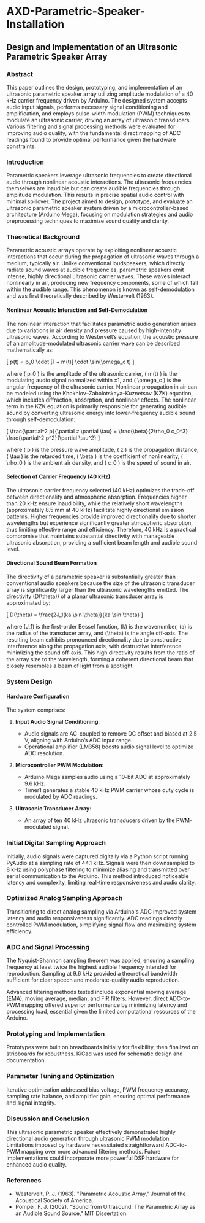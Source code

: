# AXD-Parametric-Speaker-Installation

## Design and Implementation of an Ultrasonic Parametric Speaker Array

### Abstract
This paper outlines the design, prototyping, and implementation of an ultrasonic parametric speaker array utilizing amplitude modulation of a 40 kHz carrier frequency driven by Arduino. The designed system accepts audio input signals, performs necessary signal conditioning and amplification, and employs pulse-width modulation (PWM) techniques to modulate an ultrasonic carrier, driving an array of ultrasonic transducers. Various filtering and signal processing methods were evaluated for improving audio quality, with the fundamental direct mapping of ADC readings found to provide optimal performance given the hardware constraints.

### Introduction
Parametric speakers leverage ultrasonic frequencies to create directional audio through nonlinear acoustic interactions. The ultrasonic frequencies themselves are inaudible but can create audible frequencies through amplitude modulation. This results in precise spatial audio control with minimal spillover. The project aimed to design, prototype, and evaluate an ultrasonic parametric speaker system driven by a microcontroller-based architecture (Arduino Mega), focusing on modulation strategies and audio preprocessing techniques to maximize sound quality and clarity.

### Theoretical Background
Parametric acoustic arrays operate by exploiting nonlinear acoustic interactions that occur during the propagation of ultrasonic waves through a medium, typically air. Unlike conventional loudspeakers, which directly radiate sound waves at audible frequencies, parametric speakers emit intense, highly directional ultrasonic carrier waves. These waves interact nonlinearly in air, producing new frequency components, some of which fall within the audible range. This phenomenon is known as self-demodulation and was first theoretically described by Westervelt (1963).

#### Nonlinear Acoustic Interaction and Self-Demodulation
The nonlinear interaction that facilitates parametric audio generation arises due to variations in air density and pressure caused by high-intensity ultrasonic waves. According to Westervelt’s equation, the acoustic pressure of an amplitude-modulated ultrasonic carrier wave can be described mathematically as:

\[
p(t) = p_0 \cdot [1 + m(t)] \cdot \sin(\omega_c t)
\]

where \( p_0 \) is the amplitude of the ultrasonic carrier, \( m(t) \) is the modulating audio signal normalized within ±1, and \( \omega_c \) is the angular frequency of the ultrasonic carrier. Nonlinear propagation in air can be modeled using the Khokhlov–Zabolotskaya–Kuznetsov (KZK) equation, which includes diffraction, absorption, and nonlinear effects. The nonlinear term in the KZK equation is primarily responsible for generating audible sound by converting ultrasonic energy into lower-frequency audible sound through self-demodulation:

\[
\frac{\partial^2 p}{\partial z \partial \tau} = \frac{\beta}{2\rho_0 c_0^3} \frac{\partial^2 p^2}{\partial \tau^2}
\]

where \( p \) is the pressure wave amplitude, \( z \) is the propagation distance, \( \tau \) is the retarded time, \( \beta \) is the coefficient of nonlinearity, \( \rho_0 \) is the ambient air density, and \( c_0 \) is the speed of sound in air.

#### Selection of Carrier Frequency (40 kHz)
The ultrasonic carrier frequency selected (40 kHz) optimizes the trade-off between directionality and atmospheric absorption. Frequencies higher than 20 kHz ensure inaudibility, while the relatively short wavelengths (approximately 8.5 mm at 40 kHz) facilitate highly directional emission patterns. Higher frequencies provide improved directionality due to shorter wavelengths but experience significantly greater atmospheric absorption, thus limiting effective range and efficiency. Therefore, 40 kHz is a practical compromise that maintains substantial directivity with manageable ultrasonic absorption, providing a sufficient beam length and audible sound level.

#### Directional Sound Beam Formation
The directivity of a parametric speaker is substantially greater than conventional audio speakers because the size of the ultrasonic transducer array is significantly larger than the ultrasonic wavelengths emitted. The directivity \(D(\theta)\) of a planar ultrasonic transducer array is approximated by:

\[
D(\theta) = \frac{2J_1(ka \sin \theta)}{ka \sin \theta}
\]

where \(J_1\) is the first-order Bessel function, \(k\) is the wavenumber, \(a\) is the radius of the transducer array, and \(\theta\) is the angle off-axis. The resulting beam exhibits pronounced directionality due to constructive interference along the propagation axis, with destructive interference minimizing the sound off-axis. This high directivity results from the ratio of the array size to the wavelength, forming a coherent directional beam that closely resembles a beam of light from a spotlight.

### System Design
#### Hardware Configuration
The system comprises:

1. **Input Audio Signal Conditioning**:
   - Audio signals are AC-coupled to remove DC offset and biased at 2.5 V, aligning with Arduino’s ADC input range.
   - Operational amplifier (LM358) boosts audio signal level to optimize ADC resolution.

2. **Microcontroller PWM Modulation**:
   - Arduino Mega samples audio using a 10-bit ADC at approximately 9.6 kHz.
   - Timer1 generates a stable 40 kHz PWM carrier whose duty cycle is modulated by ADC readings.

3. **Ultrasonic Transducer Array**:
   - An array of ten 40 kHz ultrasonic transducers driven by the PWM-modulated signal.

### Initial Digital Sampling Approach
Initially, audio signals were captured digitally via a Python script running PyAudio at a sampling rate of 44.1 kHz. Signals were then downsampled to 8 kHz using polyphase filtering to minimize aliasing and transmitted over serial communication to the Arduino. This method introduced noticeable latency and complexity, limiting real-time responsiveness and audio clarity.

### Optimized Analog Sampling Approach
Transitioning to direct analog sampling via Arduino's ADC improved system latency and audio responsiveness significantly. ADC readings directly controlled PWM modulation, simplifying signal flow and maximizing system efficiency.

### ADC and Signal Processing
The Nyquist-Shannon sampling theorem was applied, ensuring a sampling frequency at least twice the highest audible frequency intended for reproduction. Sampling at 9.6 kHz provided a theoretical bandwidth sufficient for clear speech and moderate-quality audio reproduction.

Advanced filtering methods tested include exponential moving average (EMA), moving average, median, and FIR filters. However, direct ADC-to-PWM mapping offered superior performance by minimizing latency and processing load, essential given the limited computational resources of the Arduino.

### Prototyping and Implementation
Prototypes were built on breadboards initially for flexibility, then finalized on stripboards for robustness. KiCad was used for schematic design and documentation.

### Parameter Tuning and Optimization
Iterative optimization addressed bias voltage, PWM frequency accuracy, sampling rate balance, and amplifier gain, ensuring optimal performance and signal integrity.

### Discussion and Conclusion
This ultrasonic parametric speaker effectively demonstrated highly directional audio generation through ultrasonic PWM modulation. Limitations imposed by hardware necessitated straightforward ADC-to-PWM mapping over more advanced filtering methods. Future implementations could incorporate more powerful DSP hardware for enhanced audio quality.

### References
- Westervelt, P. J. (1963). "Parametric Acoustic Array," Journal of the Acoustical Society of America.
- Pompei, F. J. (2002). "Sound from Ultrasound: The Parametric Array as an Audible Sound Source," MIT Dissertation.

